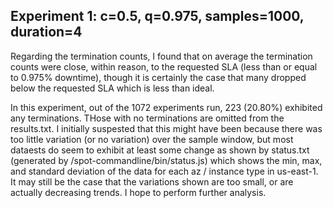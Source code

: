 ## Experiment 1: c=0.5, q=0.975, samples=1000, duration=4

Regarding the termination counts, I found that on average the termination counts were close, within reason, to the requested SLA (less than or equal to 0.975% downtime), though it is certainly the case that many dropped below the requested SLA which is less than ideal.

In this experiment, out of the 1072 experiments run, 223 (20.80%) exhibited any terminations. THose with no terminations are omitted from the results.txt. I initially suspested that this might have been because there was too little variation (or no variation) over the sample window, but most dataests do seem to exhibit at least some change as shown by status.txt (generated by /spot-commandline/bin/status.js) which shows the min, max, and standard deviation of the data for each az / instance type in us-east-1. It may still be the case that the variations shown are too small, or are actually decreasing trends. I hope to perform further analysis.
